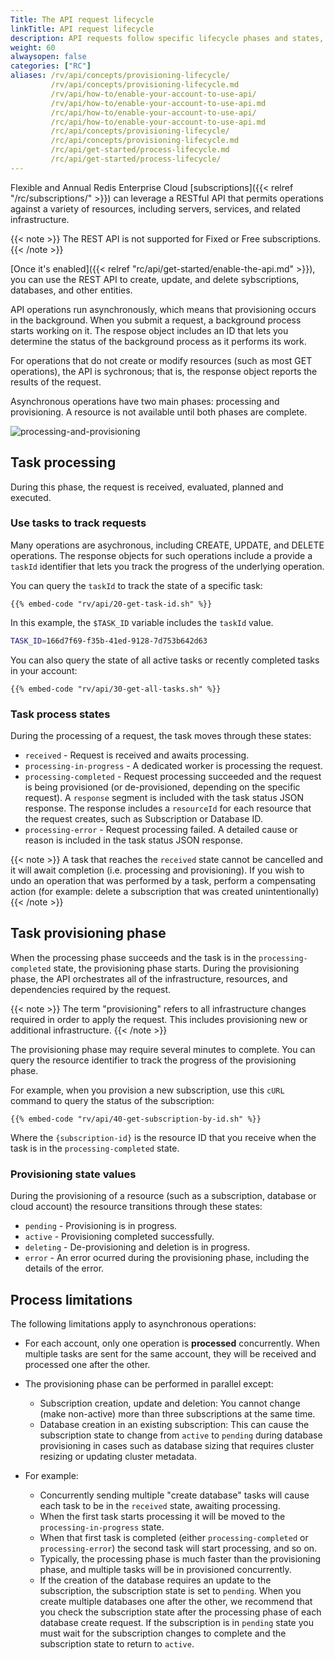 ```yaml
---
Title: The API request lifecycle  
linkTitle: API request lifecycle
description: API requests follow specific lifecycle phases and states, based on the complexity and length of execution of the operation.
weight: 60
alwaysopen: false
categories: ["RC"]
aliases: /rv/api/concepts/provisioning-lifecycle/
         /rv/api/concepts/provisioning-lifecycle.md
         /rv/api/how-to/enable-your-account-to-use-api/
         /rv/api/how-to/enable-your-account-to-use-api.md
         /rc/api/how-to/enable-your-account-to-use-api/
         /rc/api/how-to/enable-your-account-to-use-api.md
         /rc/api/concepts/provisioning-lifecycle/
         /rc/api/concepts/provisioning-lifecycle.md
         /rc/api/get-started/process-lifecycle.md
         /rc/api/get-started/process-lifecycle/
---
```

Flexible and Annual Redis Enterprise Cloud [subscriptions]({{< relref "/rc/subscriptions/" >}}) can leverage a RESTful API that permits operations against a variety of resources, including servers, services, and related infrastructure.

{{< note >}}
The REST API is not supported for Fixed or Free subscriptions.
{{< /note >}}

[Once it's enabled]({{< relref "rc/api/get-started/enable-the-api.md" >}}), you can use the REST API to create, update, and delete sybscriptions, databases, and other entities.

API operations run asynchronously, which means that provisioning occurs in the background.  When you submit a request, a background process starts working on it.  The respose object includes an ID that lets you determine the status of the background process as it performs its work.

For operations that do not create or modify resources (such as most GET operations), the API is sychronous; that is, the response object reports the results of the request.

Asynchronous operations have two main phases: processing and provisioning.  A resource is not available until both phases are complete.

![processing-and-provisioning](/images/rv/api/processing-and-provisioning.png)

## Task processing

During this phase, the request is received, evaluated, planned and executed.

### Use tasks to track requests

Many operations are asychronous, including CREATE, UPDATE, and DELETE operations.  The response objects for such operations include a provide a `taskId` identifier that lets you track the progress of the underlying operation.

You can query the `taskId` to track the state of a specific task:

```shell
{{% embed-code "rv/api/20-get-task-id.sh" %}}
```

In this example, the `$TASK_ID` variable includes the `taskId` value.

```bash
TASK_ID=166d7f69-f35b-41ed-9128-7d753b642d63
```

You can also query the state of all active tasks or recently completed tasks in your account:

```shell
{{% embed-code "rv/api/30-get-all-tasks.sh" %}}
```

### Task process states

During the processing of a request, the task moves through these states:

- `received` - Request is received and awaits processing.
- `processing-in-progress` - A dedicated worker is processing the request.
- `processing-completed` - Request processing succeeded and the request is being provisioned (or de-provisioned, depending on the specific request).
    A `response` segment is included with the task status JSON response.
    The response includes a `resourceId` for each resource that the request creates, such as Subscription or Database ID.
- `processing-error` - Request processing failed.
    A detailed cause or reason is included in the task status JSON response.

{{< note >}}
A task that reaches the `received` state cannot be cancelled and it will await completion (i.e. processing and provisioning). If you wish to undo an operation that was performed by a task, perform a compensating action (for example: delete a subscription that was created unintentionally)
{{< /note >}}

## Task provisioning phase

When the processing phase succeeds and the task is in the `processing-completed` state, the provisioning phase starts.
During the provisioning phase, the API orchestrates all of the infrastructure, resources, and dependencies required by the request.

{{< note >}}
The term "provisioning" refers to all infrastructure changes required in order to apply the request. This includes provisioning new or additional infrastructure.
{{< /note >}}

The provisioning phase may require several minutes to complete. You can query the resource identifier to track the progress of the provisioning phase.

For example, when you provision a new subscription, use this `cURL` command to query the status of the subscription:

```shell
{{% embed-code "rv/api/40-get-subscription-by-id.sh" %}}
```

Where the `{subscription-id}` is the resource ID that you receive when the task is in the `processing-completed` state.

### Provisioning state values

During the provisioning of a resource (such as a subscription, database or cloud account) the resource transitions through these states:

- `pending` - Provisioning is in progress.
- `active` - Provisioning completed successfully.
- `deleting` - De-provisioning and deletion is in progress.
- `error` - An error ocurred during the provisioning phase, including the details of the error.

## Process limitations

The following limitations apply to asynchronous operations:

- For each account, only one operation is **processed** concurrently. When multiple tasks are sent for the same account, they will be received and processed one after the other.
- The provisioning phase can be performed in parallel except:
    - Subscription creation, update and deletion: You cannot change (make non-active) more than three subscriptions at the same time.
    - Database creation in an existing subscription: This can cause the subscription state to change from `active` to `pending`
    during  database provisioning in cases such as database sizing that requires cluster resizing or updating cluster metadata.

- For example:
    - Concurrently sending multiple "create database" tasks will cause each task to be in the `received` state, awaiting processing.
    - When the first task starts processing it will be moved to the `processing-in-progress` state.
    - When that first task is completed (either `processing-completed` or `processing-error`) the second task will start processing, and so on.
    - Typically, the processing phase is much faster than the provisioning phase, and multiple tasks will be in provisioned concurrently.
    - If the creation of the database requires an update to the subscription, the subscription state is set to `pending`.
    When you create multiple databases one after the other, we recommend that you check the subscription state after the processing phase of each database create request.
    If the subscription is in `pending` state you must wait for the subscription changes to complete and the subscription state to return to `active`.

